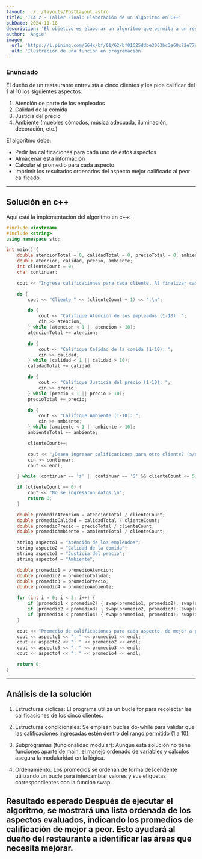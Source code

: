 ```yaml
---
layout: ../../layouts/PostLayout.astro
title: 'TIA 2 - Taller Final: Elaboración de un algoritmo en C++'
pubDate: 2024-11-18
description: 'El objetivo es elaborar un algoritmo que permita a un restaurante evaluar ciertos aspectos de su servicio mediante la calificación de sus clientes.'
author: 'Angie'
image:
  url: 'https://i.pinimg.com/564x/bf/01/62/bf01625ddbe3063bc3e60c72e77e11e7.jpg'
  alt: 'Ilustración de una función en programación'
---
```


### Enunciado

El dueño de un restaurante entrevista a cinco clientes y les pide calificar del 1 al 10 los siguientes aspectos:

1. Atención de parte de los empleados
2. Calidad de la comida
3. Justicia del precio
4. Ambiente (muebles cómodos, música adecuada, iluminación, decoración, etc.)

El algoritmo debe:

* Pedir las calificaciones para cada uno de estos aspectos
* Almacenar esta información
* Calcular el promedio para cada aspecto
* Imprimir los resultados ordenados del aspecto mejor calificado al peor calificado.

----

## Solución en c++

Aquí está la implementación del algoritmo en c++:

```cpp
#include <iostream>
#include <string>
using namespace std;

int main() {
    double atencionTotal = 0, calidadTotal = 0, precioTotal = 0, ambienteTotal = 0;
    double atencion, calidad, precio, ambiente;
    int clienteCount = 0;
    char continuar;

    cout << "Ingrese calificaciones para cada cliente. Al finalizar cada cliente, se le preguntará si desea continuar.\n";

    do {
        cout << "Cliente " << (clienteCount + 1) << ":\n";

        do {
            cout << "Califique Atención de los empleados (1-10): ";
            cin >> atencion;
        } while (atencion < 1 || atencion > 10);
        atencionTotal += atencion;

        do {
            cout << "Califique Calidad de la comida (1-10): ";
            cin >> calidad;
        } while (calidad < 1 || calidad > 10);
        calidadTotal += calidad;

        do {
            cout << "Califique Justicia del precio (1-10): ";
            cin >> precio;
        } while (precio < 1 || precio > 10);
        precioTotal += precio;

        do {
            cout << "Califique Ambiente (1-10): ";
            cin >> ambiente;
        } while (ambiente < 1 || ambiente > 10);
        ambienteTotal += ambiente;

        clienteCount++;

        cout << "¿Desea ingresar calificaciones para otro cliente? (s/n): ";
        cin >> continuar;
        cout << endl;

    } while (continuar == 's' || continuar == 'S' && clienteCount <= 5);

    if (clienteCount == 0) {
        cout << "No se ingresaron datos.\n";
        return 0;
    }

    double promedioAtencion = atencionTotal / clienteCount;
    double promedioCalidad = calidadTotal / clienteCount;
    double promedioPrecio = precioTotal / clienteCount;
    double promedioAmbiente = ambienteTotal / clienteCount;

    string aspecto1 = "Atención de los empleados";
    string aspecto2 = "Calidad de la comida";
    string aspecto3 = "Justicia del precio";
    string aspecto4 = "Ambiente";

    double promedio1 = promedioAtencion;
    double promedio2 = promedioCalidad;
    double promedio3 = promedioPrecio;
    double promedio4 = promedioAmbiente;

    for (int i = 0; i < 3; i++) {
        if (promedio1 < promedio2) { swap(promedio1, promedio2); swap(aspecto1, aspecto2); }
        if (promedio2 < promedio3) { swap(promedio2, promedio3); swap(aspecto2, aspecto3); }
        if (promedio3 < promedio4) { swap(promedio3, promedio4); swap(aspecto3, aspecto4); }
    }

    cout << "Promedio de calificaciones para cada aspecto, de mejor a peor:\n";
    cout << aspecto1 << ": " << promedio1 << endl;
    cout << aspecto2 << ": " << promedio2 << endl;
    cout << aspecto3 << ": " << promedio3 << endl;
    cout << aspecto4 << ": " << promedio4 << endl;

    return 0;
}
```

----

## Análisis de la solución

1. Estructuras cíclicas:
   El programa utiliza un bucle for para recolectar las calificaciones de los cinco clientes.

2. Estructuras condicionales:
   Se emplean bucles do-while para validar que las calificaciones ingresadas estén dentro del rango permitido (1 a 10).

3. Subprogramas (funcionalidad modular):
   Aunque esta solución no tiene funciones aparte de main, el manejo ordenado de variables y cálculos asegura la
   modularidad en la lógica.

4. Ordenamiento:
   Los promedios se ordenan de forma descendente utilizando un bucle para intercambiar valores y sus etiquetas
   correspondientes con la función swap.

**Resultado esperado**
Después de ejecutar el algoritmo, se mostrará una lista ordenada de los aspectos evaluados, indicando los promedios de
calificación de mejor a peor. Esto ayudará al dueño del restaurante a identificar las áreas que necesita mejorar.
----
